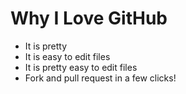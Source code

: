 # Why I Love GitHub

* It is pretty
* It is easy to edit files
* It is pretty easy to edit files
* Fork and pull request in a few clicks!